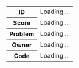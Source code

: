 <table id="content">
  <tr>
    <th>ID</th>
    <td id="id">Loading ...</td>
  </tr>
  <tr>
    <th>Score</th>
    <td id="score">Loading ...</td>
  </tr>
  <tr>
    <th>Problem</th>
    <td id="problem">Loading ...</td>
  </tr>
  <tr>
    <th>Owner</th>
    <td id="owner">Loading ...</td>
  </tr>
  <tr>
    <th>Code</th>
    <td id="code">Loading ...</td>
  </tr>
</table>
<script src="/assets/js/solution.js"></script>
